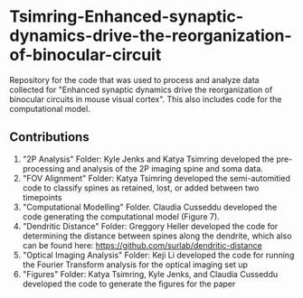 # Tsimring-Enhanced-synaptic-dynamics-drive-the-reorganization-of-binocular-circuit
Repository for the code that was used to process and analyze data collected for "Enhanced synaptic dynamics drive the reorganization of binocular circuits in mouse visual cortex". This also includes code for the computational model. 

## Contributions
1. "2P Analysis" Folder: Kyle Jenks and Katya Tsimring developed the pre-processing and analysis of the 2P imaging spine and soma data. 
2. "FOV Alignment" Folder: Katya Tsimring developed the semi-automitied code to classify spines as retained, lost, or added between two timepoints
3. "Computational Modelling" Folder. Claudia Cusseddu developed the code generating the computational model (Figure 7). 
4.  "Dendritic Distance" Folder: Greggory Heller developed the code for determining the distance between spines along the dendrite, which also can be found here: https://github.com/surlab/dendritic-distance
5. "Optical Imaging Analysis" Folder: Keji Li developed the code for running the Fourier Transform analysis for the optical imaging set up 
6. "Figures" Folder: Katya Tsimring, Kyle Jenks, and Claudia Cusseddu developed the code to generate the figures for the paper 
